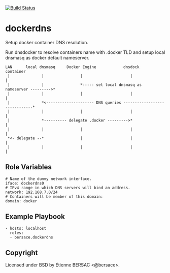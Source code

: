 [![Build Status](https://travis-ci.org/bersace/ansible-dockerdns.svg?branch=master)](https://travis-ci.org/bersace/ansible-dockerdns)

dockerdns
=========

Setup docker container DNS resolution.

Run dnsdocker to resolve containers name with .docker TLD and setup local
dnsmasq as docker default nameserver.


```
LAN      local dnsmasq     Docker Engine            dnsdock                   container
 |              |                |                     |                          |
 |              |                *----- set local dnsmasq as nameserver --------->*
 |              |                |                     |                          |
 |              *<--------------------- DNS queries ------------------------------*
 |              |                |                     |                          |
 |              *---------- delegate .docker --------->*                          |
 |              |                |                     |                          |
 *<- delegate --*                |                     |                          |
 |              |                |                     |                          |
```

Role Variables
--------------

    # Name of the dummy network interface.
    iface: dockerdns0
    # IPv4 range in which DNS servers will bind an address.
    network: 192.168.7.0/24
    # Containers will be member of this domain:
    domain: docker


Example Playbook
----------------

    - hosts: localhost
      roles:
      - bersace.dockerdns


Copyright
-------

Licensed under BSD by Étienne BERSAC <@bersace>.
